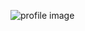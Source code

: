 ![profile image](https://avatars1.githubusercontent.com/u/51538731?s=400&u=ad8be41cd2ef8f50fbf3b746a86230f8ae119ea8&v=4)
